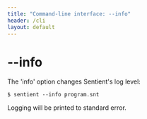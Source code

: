 ```yaml
---
title: "Command-line interface: --info"
header: /cli
layout: default
---
```

# \-\-info

The 'info' option changes Sentient's log level:

```
$ sentient --info program.snt
```

Logging will be printed to standard error.
